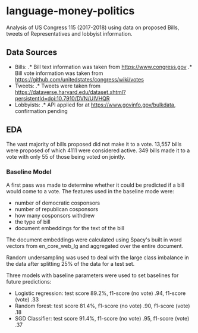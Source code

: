 # language-money-politics
Analysis of US Congress 115 (2017-2018) using data on proposed Bills, tweets of Representatives and lobbyist information.

## Data Sources
* Bills:
.* Bill text information was taken from https://www.congress.gov
.* Bill vote information was taken from https://github.com/unitedstates/congress/wiki/votes
* Tweets:
.* Tweets were taken from https://dataverse.harvard.edu/dataset.xhtml?persistentId=doi:10.7910/DVN/UIVHQR
* Lobbyists:
.* API applied for at https://www.govinfo.gov/bulkdata, confirmation pending

## EDA
The vast majority of bills proposed did not make it to a vote. 13,557 bills were proposed of which 4111 were considered active. 349 bills made it to a vote with only 55 of those being voted on jointly. 

### Baseline Model
A first pass was made to determine whether it could be predicted if a bill would come to a vote. The features used in the baseline mode were:
* number of democratic cosponsors 
* number of republican cosponsors
* how many cosponsors withdrew
* the type of bill
* document embeddings for the text of the bill

The document embeddings were calculated using Spacy's built in word vectors from en_core_web_lg and aggregated over the entire document. 

Random undersampling was used to deal with the large class imbalance in the data after splitting 25% of the data for a test set.

Three models with baseline parameters were used to set baselines for future predictions:
* Logistic regression: test score 89.2%, f1-score (no vote) .94, f1-score (vote) .33
* Random forest: test score 81.4%, f1-score (no vote) .90, f1-score (vote) .18
* SGD Classifier: test score 91.4%, f1-score (no vote) .95, f1-score (vote) .37
